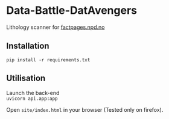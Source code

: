 # Data-Battle-DatAvengers
Lithology scanner for [factpages.npd.no](https://factpages.npd.no/en/wellbore/PageView/Exploration/All)

## Installation

`pip install -r requirements.txt`  

## Utilisation

Launch the back-end    
`uvicorn api.app:app`

Open `site/index.html` in your browser (Tested only on firefox).
